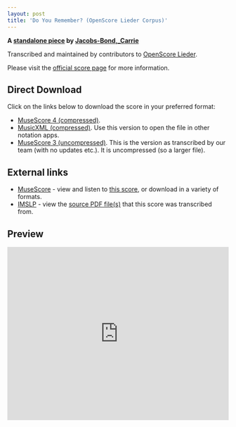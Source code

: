 ```yaml
---
layout: post
title: 'Do You Remember? (OpenScore Lieder Corpus)'
---
```


__A [standalone piece](https://fourscoreandmore.org/openscore/lieder/Jacobs-Bond,_Carrie/_/) by [Jacobs-Bond,_Carrie](https://fourscoreandmore.org/openscore/lieder/Jacobs-Bond,_Carrie)__

Transcribed and maintained by contributors to [OpenScore Lieder].

Please visit the [official score page] for more information.

[official score page]: https://musescore.com/openscore-lieder-corpus/scores/6586743
[OpenScore Lieder]: https://musescore.com/openscore-lieder-corpus

## Direct Download

Click on the links below to download the score in your preferred format:
- [MuseScore 4 (compressed)](https://github.com/openscore/lieder/blob/main/scores/Jacobs-Bond,_Carrie/_/Do_You_Remember/lc6586743.mscz?raw=true).
- [MusicXML (compressed)](https://github.com/openscore/lieder/blob/main/scores/Jacobs-Bond,_Carrie/_/Do_You_Remember/lc6586743.mxl?raw=true). Use this version to open the file in other notation apps.
- [MuseScore 3 (uncompressed)](https://github.com/openscore/lieder/blob/main/scores/Jacobs-Bond,_Carrie/_/Do_You_Remember/lc6586743.mscx?raw=true). This is the version as transcribed by our team (with no updates etc.). It is uncompressed (so a larger file).

## External links

- [MuseScore] - view and listen to [this score][MuseScore], or download in a variety of formats.
- [IMSLP] - view the [source PDF file(s)][IMSLP] that this score was transcribed from.

[MuseScore]: https://musescore.com/score/6586743
[IMSLP]: https://imslp.org/wiki/Special:ReverseLookup/668192

## Preview

<iframe width="100%" height="394" src="https://musescore.com/openscore-lieder-corpus/scores/6586743/embed" frameborder="0" allowfullscreen allow="autoplay; fullscreen"></iframe>
